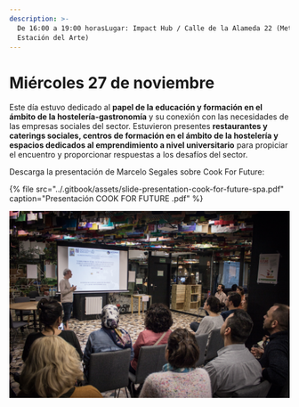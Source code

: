 ```yaml
---
description: >-
  De 16:00 a 19:00 horasLugar: Impact Hub / Calle de la Alameda 22 (Metro
  Estación del Arte)
---
```


# Miércoles 27 de noviembre

Este día estuvo dedicado al **papel de la educación y formación en el ámbito de la hostelería-gastronomía** y su conexión con las necesidades de las empresas sociales del sector. Estuvieron presentes **restaurantes y caterings sociales, centros de formación en el ámbito de la hostelería y espacios dedicados al emprendimiento a nivel universitario** para propiciar el encuentro y proporcionar respuestas a los desafíos del sector.

Descarga la presentación de Marcelo Segales sobre Cook For Future:

{% file src="../.gitbook/assets/slide-presentation-cook-for-future-spa.pdf" caption="Presentación COOK FOR FUTURE .pdf" %}

![](../.gitbook/assets/27112019-img_4179-2.jpg)

